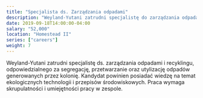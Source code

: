 ```yaml
---
title: "Specjalista ds. Zarządzania odpadami"
description: "Weyland-Yutani zatrudni specjalistę do zarządzania odpadami i recyklingu, odpowiedzialnego za minimalizowanie wpływu kolonii na środowisko."
date: 2019-09-18T14:00:00-04:00
salary: "52,000"
location: "Homestead II"
series: ["careers"]
weight: 7
---
```


Weyland-Yutani zatrudni specjalistę ds. zarządzania odpadami i recyklingu, odpowiedzialnego za segregację, przetwarzanie oraz utylizację odpadów generowanych przez kolonię. Kandydat powinien posiadać wiedzę na temat ekologicznych technologii i przepisów środowiskowych. Praca wymaga skrupulatności i umiejętności pracy w zespole.